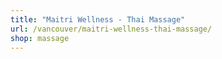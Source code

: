 ```yaml
---
title: "Maitri Wellness - Thai Massage"
url: /vancouver/maitri-wellness-thai-massage/
shop: massage
---
```


